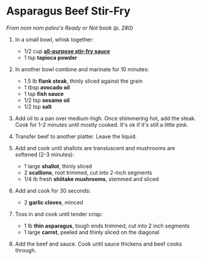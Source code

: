 # Asparagus Beef Stir-Fry

_From nom nom paleo's Ready or Not book (p. 280)_

1. In a small bowl, whisk together:
	
	- 1/2 cup **[all-purpose stir-fry sauce](/sauces/all-purpose-stir-fry-sauce.md)**
    - 1 tsp **tapioca powder**

2. In another bowl combine and marinate for 10 minutes:

    - 1.5 lb **flank steak**, thinly sliced against the grain
    - 1 tbsp **avocado oil**
    - 1 tsp **fish sauce**
    - 1/2 tsp **sesame oil**
    - 1/2 tsp **salt**

3. Add oil to a pan over medium-high. Once shimmering hot, add the steak. Cook for 1-2 minutes until mostly cooked. It's ok if it's still a little pink.

4. Transfer beef to another platter. Leave the liquid.

5. Add and cook until shallots are transluscent and mushrooms are softened (2-3 minutes):

    - 1 large **shallot**, thinly sliced
    - 2 **scallions**, root trimmed, cut into 2-inch segments
    - 1/4 lb fresh **shiitake mushrooms**, stemmed and sliced

6. Add and cook for 30 seconds:

    - 2 **garlic cloves**, minced

7. Toss in and cook until tender crisp:

    - 1 lb **thin asparagus**, tough ends trimmed, cut into 2 inch segments
    - 1 large **carrot**, peeled and thinly sliced on the diagonal

8. Add the beef and sauce. Cook until sauce thickens and beef cooks through.

